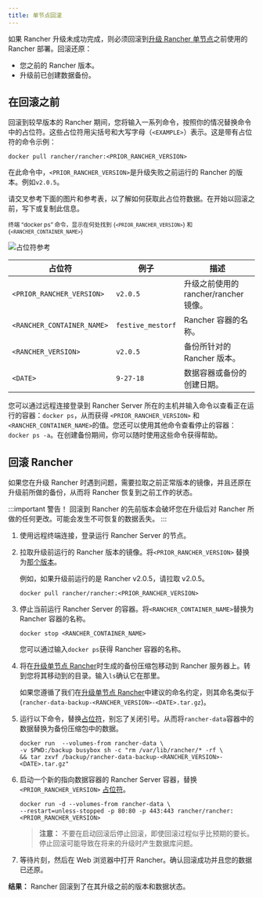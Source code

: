 ```yaml
---
title: 单节点回滚
---
```


如果 Rancher 升级未成功完成，则必须回滚到[升级 Rancher 单节点](/docs/upgrades/upgrades/single-node/_index)之前使用的 Rancher 部署。回滚还原：

- 您之前的 Rancher 版本。
- 升级前已创建数据备份。

## 在回滚之前

回滚到较早版本的 Rancher 期间，您将输入一系列命令，按照你的情况替换命令中的占位符。这些占位符用尖括号和大写字母（`<EXAMPLE>`）表示。这是带有占位符的命令示例：

```
docker pull rancher/rancher:<PRIOR_RANCHER_VERSION>
```

在此命令中，`<PRIOR_RANCHER_VERSION>`是升级失败之前运行的 Rancher 的版本。例如`v2.0.5`。

请交叉参考下面的图片和参考表，以了解如何获取此占位符数据。在开始以回滚之前，写下或复制此信息。

<sup>终端 “docker ps” 命令，显示在何处找到 {`<PRIOR_RANCHER_VERSION>`} 和 {`<RANCHER_CONTAINER_NAME>`} </sup>

![占位符参考](/img/rancher/placeholder-ref-2.png)

| 占位符                     | 例子              | 描述                                  |
| -------------------------- | ----------------- | ------------------------------------- |
| `<PRIOR_RANCHER_VERSION>`  | `v2.0.5`          | 升级之前使用的 rancher/rancher 镜像。 |
| `<RANCHER_CONTAINER_NAME>` | `festive_mestorf` | Rancher 容器的名称。                  |
| `<RANCHER_VERSION>`        | `v2.0.5`          | 备份所针对的 Rancher 版本。           |
| `<DATE>`                   | `9-27-18`         | 数据容器或备份的创建日期。            |

您可以通过远程连接登录到 Rancher Server 所在的主机并输入命令以查看正在运行的容器：`docker ps`，从而获得 `<PRIOR_RANCHER_VERSION>` 和 `<RANCHER_CONTAINER_NAME>`的值。您还可以使用其他命令查看停止的容器：`docker ps -a`。在创建备份期间，你可以随时使用这些命令获得帮助。

## 回滚 Rancher

如果您在升级 Rancher 时遇到问题，需要拉取之前正常版本的镜像，并且还原在升级前所做的备份，从而将 Rancher 恢复到之前工作的状态。

:::important 警告！
回滚到 Rancher 的先前版本会破坏您在升级后对 Rancher 所做的任何更改。可能会发生不可恢复的数据丢失。
:::

1. 使用远程终端连接，登录运行 Rancher Server 的节点。

1. 拉取升级前运行的 Rancher 版本的镜像。将`<PRIOR_RANCHER_VERSION>` 替换为[那个版本](#在回滚之前)。

   例如，如果升级前运行的是 Rancher v2.0.5，请拉取 v2.0.5。

   ```
   docker pull rancher/rancher:<PRIOR_RANCHER_VERSION>
   ```

1. 停止当前运行 Rancher Server 的容器。将`<RANCHER_CONTAINER_NAME>`替换为 Rancher 容器的名称。

   ```
   docker stop <RANCHER_CONTAINER_NAME>
   ```

   您可以通过输入`docker ps`获得 Rancher 容器的名称。

1. 将在[升级单节点 Rancher](/docs/upgrades/upgrades/single-node/_index)时生成的备份压缩包移动到 Rancher 服务器上。转到您将其移动到的目录。输入`ls`确认它在那里。

   如果您遵循了我们在[升级单节点 Rancher](/docs/upgrades/upgrades/single-node/_index)中建议的命名约定，则其命名类似于(`rancher-data-backup-<RANCHER_VERSION>-<DATE>.tar.gz`)。

1. 运行以下命令，替换[占位符](#在回滚之前)，别忘了关闭引号。从而将`rancher-data`容器中的数据替换为备份压缩包中的数据。

   ```
   docker run  --volumes-from rancher-data \
   -v $PWD:/backup busybox sh -c "rm /var/lib/rancher/* -rf \
   && tar zxvf /backup/rancher-data-backup-<RANCHER_VERSION>-<DATE>.tar.gz"
   ```

1. 启动一个新的指向数据容器的 Rancher Server 容器，替换 `<PRIOR_RANCHER_VERSION>` [占位符](#在回滚之前)。

   ```
   docker run -d --volumes-from rancher-data \
   --restart=unless-stopped -p 80:80 -p 443:443 rancher/rancher:<PRIOR_RANCHER_VERSION>
   ```

   > **注意：** 不要在启动回滚后停止回滚，即使回滚过程似乎比预期的要长。停止回滚可能导致在将来的升级时产生数据库问题。

1. 等待片刻，然后在 Web 浏览器中打开 Rancher。确认回滚成功并且您的数据已还原。

**结果：** Rancher 回滚到了在其升级之前的版本和数据状态。
